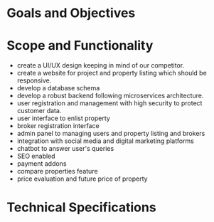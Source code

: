 # Goals and Objectives

# Scope and Functionality
- create a UI/UX design keeping in mind of our competitor.
- create a website for project and property listing which should be responsive.
- develop a database schema
- develop a robust backend following microservices architecture.
- user registration and management with high security to protect customer data.
- user interface to enlist property
- broker registration interface
- admin panel to managing users and property listing and brokers
- integration with social media and digital marketing platforms
- chatbot to answer user's queries
- SEO enabled
- payment addons
- compare properties feature
- price evaluation and future price of property

# Technical Specifications
